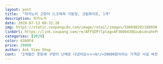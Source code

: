 ```yaml
---
layout: post 
title:  "피카노리 고양이 스크래쳐 기둥형, 크림화이트, 1개" 
description: 피카노리  ..
date: 2020-07-13 08:32:28 
img: https://static.coupangcdn.com/image/retail/images/596698281198930-c7aa9b38-eb7a-4d61-819d-26d51866d525.jpg 
linkUrl: https://link.coupang.com/re/AFFSDP?lptag=AF3600438&subid=ahnPublicAsk&pageKey=327908707&itemId=1048901793&vendorItemId=5513813534&traceid=V0-113-bcd2e0b89bf37fa7 
categories: [1029] 
color: 03A9F4 
price: 29800 
author: Ask View Shop 
cont:  "2개월간 콧등에 구멍이 난채로 다녔어요ㅠㅠ<br/>39800원이라는 가격은 사실 싸진 않아요.<br/><br/>가격이 좀 있는데? 생각했는데 크기를 보니까 납득이 가더라고요.<br/>.<br/>ㅋ<br/>가루날림  .<br/> ★★★.<br/> ★☆<br/>거대묘, 성묘한테도 추천할 수 있을정도로 크고 단단합니당ㅋ<br/>걱정은 안했지만<br/>골드박스 할인가로 저렴하게 상품이 나왔기에<br/>골판지(가리가리) 보다 기호성은 떨어지지만 (애들이 서서 스크래칭 하는걸 별로 안좋아하는 것 같아요.<br/>.<br/>ㅋ)<br/>구멍난것만 보고 검색하면<br/>그래도 평소에 벽지를 뜯는 습관이 있는 애들같은 경우에는 벽지 뜯는곳에 설치하면 벽지 뜯는 것도 예방될거 같아요<br/>기둥 내구성  .<br/> ★★★.<br/> ★.<br/> ★<br/>기둥보다 스크래퍼 마 소재가 얇다보니 오래쓸수 있을지는 잘 모르겠네요.<br/><br/>기둥에 감겨있는 밧줄이 엄청 튼튼합니다.<br/><br/>기둥이 튼튼하다보니 제가 마 소재 위에 따로 밧줄 같은걸 사서 감아줘야겠어요.<br/><br/>기존에는 골판지 재질의 스크래처를 쓰다보니 그보다는 훨씬 가루날림이 덜하죠!<br/>기호도  .<br/> ★★★.<br/> ★☆<br/>냥이들이 약간 불편해할 수 있는 발톱에 많이 끼이는? 재질이예요.<br/><br/>네.<br/>.<br/> 저희집쇼파는 이미 스크래쳐가 된지 오래에요... <br/><br/>놀아주다가 찍히는걸 바로봐서 망정이지<br/>다만 마(?) 재질의 실오라기들이 떨어진다는거!<br/>더이상 내구성안좋은, 가격비싼 스크래처는 그만!<br/>두냥이 집사입니다<br/>링웜으로 착각하겠더라구요<br/>마감이나 제품 재질등이 조금 아쉽네요<br/>모서리 부분이 너무 뾰족해서<br/>뭔가 덧대어 주어야 할것 같아요<br/>밑에 받침대 나사로 조여주는게 다에요!!<br/>박스가 너무 크길래 놀랬는데 열어보고 더 놀랬네요... <br/>ㅋ<br/>벌써 4번째 왔다갔다하네요 스크래쳐가 맘에 드나봐요!!!<br/>블랙이라 본새납니다.<br/>  사이즈.<br/>.<br/> 커요... <br/>.<br/>.<br/><br/>사진에 있는 것 처럼 육각렌치로(동봉되어있습니다.<br/>) 나사 두개만 고정하면 끝!<br/>살점이 떨어져 나가서<br/>설치, 조립 너무 편하죠!<br/>세게 부딪히는 바람에<br/>쇼파... <br/> 스크래쳐로는 최고지만 가격와이... <br/>.<br/><br/>스크래처 부분은 가루날림이 있고<br/>스크래처 애기들때부터 가리는거 없이 잘 써줘서<br/>스크래처판  .<br/> ★★★☆☆<br/>스크래쳐는 고양이한테 사료와 같이 필수템인거 아시죠... <br/><br/>아낀다면 이 스크래쳐를 득템할 수 있습니다.<br/><br/>아이들이 잘쓰는 모습보면<br/>아직 초반이라 약간 낯설어하지만<br/>어머 이건 사야해... <br/>!<br/>오래오래 잘쓸 예정입니다! 상품평쓰는 10분사이 고양이가<br/>왕 크니까 왕 좋다!!!!!<br/>우리 8kg 거대묘 첫째가 벅벅벅 스크래칭을 해도 끄떡없는 내구성!<br/>우리 냥님들 아가고양이때 구매했던 자그마한 기둥형 스크래쳐를 생각하고 구매했는데<br/>이 피카노리 스크래쳐로 해결봅시다... <br/>.<br/>♡<br/>이건 뭐 초보자도 으른이고 할거 없이 너무 간단해요.<br/><br/>익숙해지면 잘 써줄것 같네요<br/>작아보인다구요?<br/>작은아이는 꼭대기에 자주 앉아 있고<br/>장난감으로 놀아줄때 조심하세요<br/>저는 블랙컬러를 택했는데요... <br/>.<br/> 조립... <br/> 1분이면 끝납니다.<br/>.<br/><br/>저희 고양이 귀엽죠? 귀여우면 도움이 된다 꾹 눌러주세요... <br/>.<br/>♡.<br/>.<br/><br/>저희 아이가 뛰다가 꼭지 모서리에 콧잔등을<br/>저희고양이가 고자 남아 8키로라는점... <br/>.<br/>.<br/> 잊지말아주세요... <br/>.<br/>.<br/>ㅠ<br/>조립  .<br/> ★★★.<br/> ★.<br/> ★<br/>조립도 쉽고 상품 자체도 튼튼한데<br/>종이스크래쳐.<br/>.<br/>좋지만 내구성이 약하고 종이부스러기나오고 ㅠ.<br/>ㅠ<br/>주저없이 구매했어요<br/>진짜 튼튼하고 단단해 보여요<br/>집사는 늘 흐뭇하고 기쁘네요<br/>치킨두마리 배달료포함해서 먹을 수 있어요.<br/> 그러나 치킨두마리값만<br/>캣폴 옆에 동선 이어 주려고 옮겨놨는데<br/>크기가 거대해서 애들이 겁먹을 줄 알았는데, 그래도 조립하자마자 벅벅벅 스크래칭 해주네요!<br/>크기는 가리가리 월플러스랑 비슷한 높이입니다<br/>택배가 집앞에 똭! 온 순간 너어무 놀랬어요 ㅋ 무슨 의자 구매한줄.<br/>.<br/><br/>털이 자라 채워지는데 너무 오래 걸렸어요<br/>하루 지난 상태 애들이 생각외로 더 잘써요<br/>흰냥이는 대롱대롱 메달려서 스크래처 잘쓰네요<br/>" 
---
```

